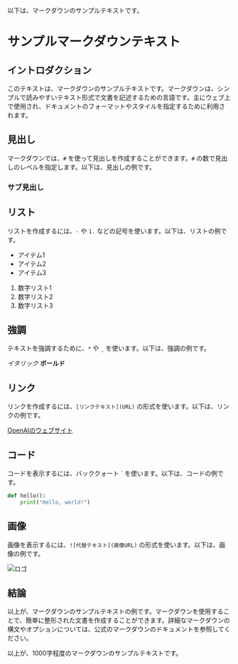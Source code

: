 以下は、マークダウンのサンプルテキストです。

# サンプルマークダウンテキスト

## イントロダクション
このテキストは、マークダウンのサンプルテキストです。マークダウンは、シンプルで読みやすいテキスト形式で文書を記述するための言語です。主にウェブ上で使用され、ドキュメントのフォーマットやスタイルを指定するために利用されます。

## 見出し
マークダウンでは、`#` を使って見出しを作成することができます。`#` の数で見出しのレベルを指定します。以下は、見出しの例です。

### サブ見出し

## リスト
リストを作成するには、`-` や `1.` などの記号を使います。以下は、リストの例です。

- アイテム1
- アイテム2
- アイテム3

1. 数字リスト1
2. 数字リスト2
3. 数字リスト3

## 強調
テキストを強調するために、`*` や `_` を使います。以下は、強調の例です。

*イタリック*
**ボールド**

## リンク
リンクを作成するには、`[リンクテキスト](URL)` の形式を使います。以下は、リンクの例です。

[OpenAIのウェブサイト](https://openai.com/)

## コード
コードを表示するには、バッククォート \` を使います。以下は、コードの例です。

```python
def hello():
    print("Hello, world!")
```

## 画像
画像を表示するには、`![代替テキスト](画像URL)` の形式を使います。以下は、画像の例です。

![ロゴ](https://example.com/logo.png)

## 結論
以上が、マークダウンのサンプルテキストの例です。マークダウンを使用することで、簡単に整形された文書を作成することができます。詳細なマークダウンの構文やオプションについては、公式のマークダウンのドキュメントを参照してください。

以上が、1000字程度のマークダウンのサンプルテキストです。
